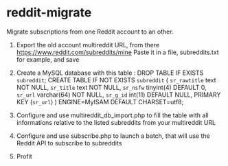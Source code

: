 # reddit-migrate
Migrate subscriptions from one Reddit account to an other.

1. Export the old account multireddit URL, from there https://www.reddit.com/subreddits/mine
   Paste it in a file, subreddits.txt for example, and save

2. Create a MySQL database with this table :
DROP TABLE IF EXISTS `subreddit`;
CREATE TABLE IF NOT EXISTS `subreddit` (
  `sr_rawtitle` text NOT NULL,
  `sr_title` text NOT NULL,
  `sr_nsfw` tinyint(4) DEFAULT 0,
  `sr_url` varchar(64) NOT NULL,
  `sr_g_id` int(11) DEFAULT NULL,
  PRIMARY KEY (`sr_url`)
) ENGINE=MyISAM DEFAULT CHARSET=utf8;

3. Configure and use multireddit_db_import.php to fill the table with all informations relative to the listed subreddits from your multireddit URL

4. Configure and use subscribe.php to launch a batch, that will use the Reddit API to subscribe to subreddits

5. Profit
